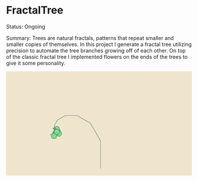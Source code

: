 # FractalTree

Status: Ongoing

Summary: Trees are natural fractals, patterns that repeat smaller and smaller copies of themselves. In this project I generate a fractal tree utilizing precision to automate the tree branches growing off of each other. On top of the classic fractal tree I implemented flowers on the ends of the trees to give it some personality.

![](Default_Tree.gif)
